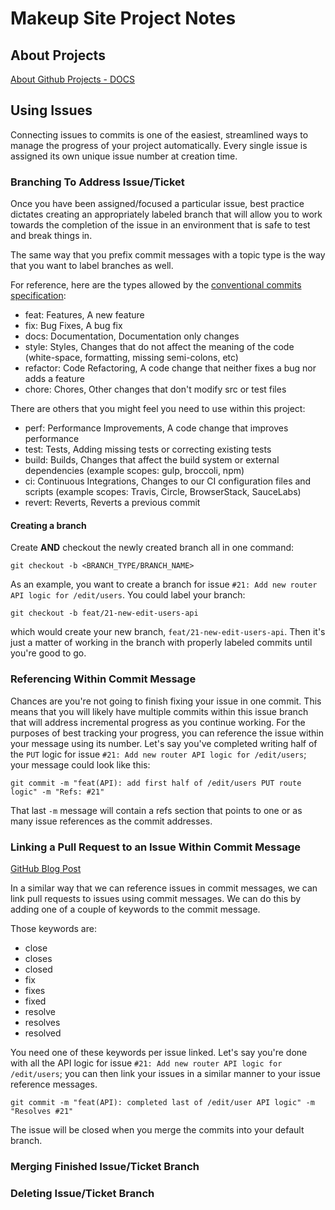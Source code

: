 # Makeup Site Project Notes

## About Projects

[About Github Projects - DOCS](https://docs.github.com/en/issues/planning-and-tracking-with-projects/learning-about-projects/about-projects)

## Using Issues

Connecting issues to commits is one of the easiest, streamlined ways to manage the progress of your project automatically. Every single issue is assigned its own unique issue number at creation time.

### Branching To Address Issue/Ticket

Once you have been assigned/focused a particular issue, best practice dictates creating an appropriately labeled branch that will allow you to work towards the completion of the issue in an environment that is safe to test and break things in.

The same way that you prefix commit messages with a topic type is the way that you want to label branches as well.

For reference, here are the types allowed by the [conventional commits specification](https://www.conventionalcommits.org/en/v1.0.0/):

- feat: Features, A new feature
- fix: Bug Fixes, A bug fix
- docs: Documentation, Documentation only changes
- style: Styles, Changes that do not affect the meaning of the code (white-space, formatting, missing semi-colons, etc)
- refactor: Code Refactoring, A code change that neither fixes a bug nor adds a feature
- chore: Chores, Other changes that don't modify src or test files

There are others that you might feel you need to use within this project:

- perf: Performance Improvements, A code change that improves performance
- test: Tests, Adding missing tests or correcting existing tests
- build: Builds, Changes that affect the build system or external dependencies (example scopes: gulp, broccoli, npm)
- ci: Continuous Integrations, Changes to our CI configuration files and scripts (example scopes: Travis, Circle, BrowserStack, SauceLabs)
- revert: Reverts, Reverts a previous commit

#### Creating a branch

Create **AND** checkout the newly created branch all in one command:

```shell
git checkout -b <BRANCH_TYPE/BRANCH_NAME>
```

As an example, you want to create a branch for issue `#21: Add new router API logic for /edit/users`. You could label your branch:

```shell
git checkout -b feat/21-new-edit-users-api
```

which would create your new branch, `feat/21-new-edit-users-api`. Then it's just a matter of working in the branch with properly labeled commits until you're good to go.

### Referencing Within Commit Message

Chances are you're not going to finish fixing your issue in one commit. This means that you will likely have multiple commits within this issue branch that will address incremental progress as you continue working. For the purposes of best tracking your progress, you can reference the issue within your message using its number. Let's say you've completed writing half of the `PUT` logic for issue `#21: Add new router API logic for /edit/users`; your message could look like this:

```shell
git commit -m "feat(API): add first half of /edit/users PUT route logic" -m "Refs: #21"
```

That last `-m` message will contain a refs section that points to one or as many issue references as the commit addresses.

### Linking a Pull Request to an Issue Within Commit Message

[GitHub Blog Post](https://docs.github.com/en/issues/tracking-your-work-with-issues/linking-a-pull-request-to-an-issue)

In a similar way that we can reference issues in commit messages, we can link pull requests to issues using commit messages. We can do this by adding one of a couple of keywords to the commit message.

Those keywords are:

- close
- closes
- closed
- fix
- fixes
- fixed
- resolve
- resolves
- resolved

You need one of these keywords per issue linked. Let's say you're done with all the API logic for issue `#21: Add new router API logic for /edit/users`; you can then link your issues in a similar manner to your issue reference messages.

```shell
git commit -m "feat(API): completed last of /edit/user API logic" -m "Resolves #21"
```

The issue will be closed when you merge the commits into your default branch.

### Merging Finished Issue/Ticket Branch

### Deleting Issue/Ticket Branch
